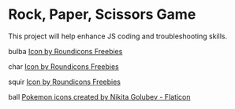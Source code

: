 # Rock, Paper, Scissors Game

This project will help enhance JS coding and troubleshooting skills.

bulba <a href="https://www.freepik.com/icon/bullbasaur_188989#fromView=search&term=pokemon+icons&page=1&position=4&track=ais&track=ais">Icon by Roundicons Freebies</a>

char <a href="https://www.freepik.com/icon/charmander_188990#fromView=search&term=pokemon+icons&page=1&position=5&track=ais&track=ais">Icon by Roundicons Freebies</a>

squir <a href="https://www.freepik.com/icon/squirtle_188988#fromView=search&term=pokemon+icons&page=1&position=11&track=ais&track=ais">Icon by Roundicons Freebies</a>

ball <a href="https://www.flaticon.com/free-icons/pokemon" title="pokemon icons">Pokemon icons created by Nikita Golubev - Flaticon</a>